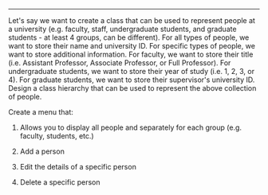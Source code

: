 ___________________________________________________________________________________________________________________________________________
Let's  say we want to create a class that can be used to represent people at a university (e.g. faculty, staff, undergraduate students, 
and graduate students - at least 4 groups, can be different). For all types of people, we want to store their name and university ID. 
For specific types of people, we want to store additional information. For faculty, we want to store their title (i.e. Assistant Professor, 
Associate Professor, or Full Professor). For undergraduate students, we want to store their year of study (i.e. 1, 2, 3, or 4). 
For graduate students, we want to store their supervisor's university ID. Design a class hierarchy that can be used to represent the above 
collection of people.

Create a menu that:

1. Allows you to display all people and separately for each group (e.g. faculty, students, etc.)

2. Add a person

3. Edit the details of a specific person

4. Delete a specific person
